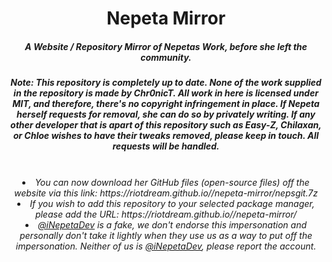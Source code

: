 <center>
    <h1 align="center">Nepeta Mirror</h1>
    <h5 align="center">A Website / Repository Mirror of Nepetas Work, before she left the community.</h5>
    <h5 align="center"><i>Note: This repository is completely up to date. None of the work supplied in the repository is made by Chr0nicT. All work in here is licensed under MIT, and therefore, there's no copyright infringement in place. If Nepeta herself requests for removal, she can do so by privately writing. If any other developer that is apart of this repository such as Easy-Z, Chilaxan, or Chloe wishes to have their tweaks removed, please keep in touch. All requests will be handled.</h5>
<br>
  <li> You can now download her GitHub files (open-source files) off the website via this link: https://riotdream.github.io//nepeta-mirror/nepsgit.7z</li>
  <li> If you wish to add this repository to your selected package manager, please add the URL: https://riotdream.github.io//nepeta-mirror/
  <li> <a href="https://twitter.com/iNepetaDev/">@iNepetaDev</a> is a fake, we don't endorse this impersonation and personally don't take it lightly when they use us as a way to put off the impersonation. Neither of us is <a href="https://twitter.com/iNepetaDev/">@iNepetaDev</a>, please report the account.</li>
  </center>

